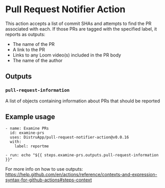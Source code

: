 # Pull Request Notifier Action

This action accepts a list of commit SHAs and attempts to find the PR associated with
each.  If those PRs are tagged with the specified label, it reports as outputs:

- The name of the PR
- A link to the PR
- Links to any Loom video(s) included in the PR body
- The name of the author

## Outputs

### `pull-request-information`

A list of objects containing information about PRs that should be reported

## Example usage

```
- name: Examine PRs
  id: examine-prs
  uses: DistruApp/pull-request-notifier-action@v0.0.16
  with:
    label: reportme

- run: echo "${{ steps.examine-prs.outputs.pull-request-information }}"
```

For more info on how to use outputs: https://help.github.com/en/actions/reference/contexts-and-expression-syntax-for-github-actions#steps-context
